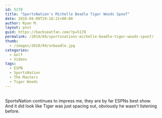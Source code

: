 ```yaml
---
id: 5178
title: "SportsNation's Michelle Beadle Tiger Woods Spoof"
date: 2010-04-08T19:18:21+00:00
author: Ryan M.
layout: post
guid: https://backseatfan.com/?p=5178
permalink: /2010/04/sportsnations-michelle-beadle-tiger-woods-spoof/
thumb:
  - /images/2010/04/snbeadle.jpg
categories:
  - Golf
  - Videos
tags:
  - ESPN
  - SportsNation
  - The Masters
  - Tiger Woods
---
```


<div class="entry">
  <p>
    <br /> SportsNation continues to impress me, they are by far ESPNs best show. And it did look like Tiger was just spacing out, obviously he wasn't listening before.
  </p>
</div>
